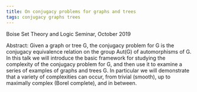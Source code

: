 ```yaml
---
title: On conjugacy problems for graphs and trees
tags: conjugacy graphs trees
---
```


Boise Set Theory and Logic Seminar, October 2019<!--more-->

Abstract: Given a graph or tree G, the conjugacy problem for G is the conjugacy equivalence relation on the group Aut(G) of automorphisms of G. In this talk we will introduce the basic framework for studying the complexity of the conjugacy problem for G, and then use it to examine a series of examples of graphs and trees G. In particular we will demonstrate that a variety of complexities can occur, from trivial (smooth), up to maximally complex (Borel complete), and in between.